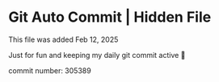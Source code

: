 # Git Auto Commit | Hidden File

This file was added Feb 12, 2025

Just for fun and keeping my daily git commit active 🤪

commit number: 305389
